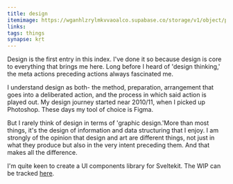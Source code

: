 ```yaml
---
title: design
itemimage: https://wganhlzrylmkvvaoalco.supabase.co/storage/v1/object/public/images/index/design.webp
links:
tags: things
synapse: kṛt
---
```


Design is the first entry in this index. I've done it so because design is core to everything that brings me here. Long before I heard of 'design thinking,' the meta actions preceding actions always fascinated me. 

I understand design as both- the method, preparation, arrangement that goes into a deliberated action, and the process in which said action is played out.   My design journey started near 2010/11, when I picked up Photoshop. These days my tool of choice is Figma.

But I rarely think of design in terms of 'graphic design.'More than most things, it's the design of information and data structuring that I enjoy.  I am strongly of the opinion that design and art are different things, not just in what they produce but also in the very intent preceding them. And that makes all the difference.

I'm quite keen to create a UI components library for Sveltekit. The WIP can be tracked <a href="/uicomp">here</a>.